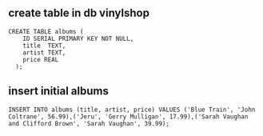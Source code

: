 ## create table in db vinylshop
```postgresql
CREATE TABLE albums (
    ID SERIAL PRIMARY KEY NOT NULL,    
    title  TEXT,
    artist TEXT,
    price REAL
  );
``` 

## insert initial albums
```postgresql
INSERT INTO albums (title, artist, price) VALUES ('Blue Train', 'John Coltrane', 56.99),('Jeru', 'Gerry Mulligan', 17.99),('Sarah Vaughan and Clifford Brown', 'Sarah Vaughan', 39.99);
```